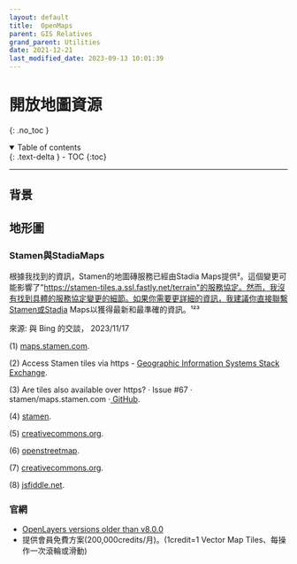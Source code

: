 ```yaml
---
layout: default
title:  OpenMaps
parent: GIS Relatives
grand_parent: Utilities
date: 2021-12-21
last_modified_date: 2023-09-13 10:01:39
---
```

# 開放地圖資源
{: .no_toc }

<details open markdown="block">
  <summary>
    Table of contents
  </summary>
  {: .text-delta }
- TOC
{:toc}
</details>

---

## 背景

## 地形圖

### Stamen與StadiaMaps

根據我找到的資訊，Stamen的地圖磚服務已經由Stadia Maps提供²。這個變更可能影響了"https://stamen-tiles.a.ssl.fastly.net/terrain"的服務協定。然而，我沒有找到具體的服務協定變更的細節。如果你需要更詳細的資訊，我建議你直接聯繫Stamen或Stadia Maps以獲得最新和最準確的資訊。¹²³

來源: 與 Bing 的交談， 2023/11/17

(1) [maps.stamen.com](https://maps.stamen.com/).

(2) Access Stamen tiles via https - [Geographic Information Systems Stack Exchange](https://gis.stackexchange.com/questions/198934/access-stamen-tiles-via-https).

(3) Are tiles also available over https? · Issue #67 · stamen/maps.stamen.com ·[ GitHub](https://github.com/stamen/maps.stamen.com/issues/67).

(4) [stamen](http://stamen.com/).

(5) [creativecommons.org](http://creativecommons.org/licenses/by/3.0).

(6) [openstreetmap](http://openstreetmap.org/).

(7) [creativecommons.org](http://creativecommons.org/licenses/by-sa/3.0).

(8) [jsfiddle.net](https://jsfiddle.net/expedio/noasLexx/).

### 官網

- [OpenLayers versions older than v8.0.0](https://docs.stadiamaps.com/tutorials/raster-maps-with-openlayers/)
- 提供會員免費方案(200,000credits/月)。(1credit=1 Vector Map Tiles、每操作一次滾輪或滑動)